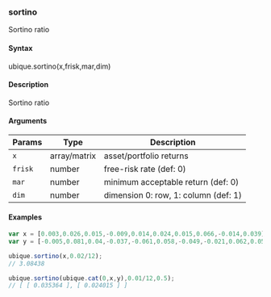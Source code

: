 ### sortino

Sortino ratio


#### Syntax

ubique.sortino(x,frisk,mar,dim)


#### Description

Sortino ratio  



#### Arguments

|Params|Type|Description
|---------|----|-----------
|`x` | array/matrix | asset/portfolio returns
|`frisk` | number | free-risk rate (def: 0)
|`mar` | number | minimum acceptable return (def: 0)
|`dim` | number | dimension 0: row, 1: column (def: 1)


#### Examples

```js
var x = [0.003,0.026,0.015,-0.009,0.014,0.024,0.015,0.066,-0.014,0.039];
var y = [-0.005,0.081,0.04,-0.037,-0.061,0.058,-0.049,-0.021,0.062,0.058];

ubique.sortino(x,0.02/12);
// 3.08438

ubique.sortino(ubique.cat(0,x,y),0.01/12,0.5);
// [ [ 0.035364 ], [ 0.024015 ] ]
```

